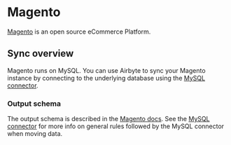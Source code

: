 # Magento

[Magento](https://magento.com/products/magento-open-source) is an open source eCommerce Platform.

## Sync overview

Magento runs on MySQL. You can use Airbyte to sync your Magento instance by connecting to the underlying database using the [MySQL connector](mysql.md). 

### Output schema
The output schema is described in the [Magento docs](https://docs.magento.com/mbi/data-analyst/importing-data/integrations/magento-data.html). See the  [MySQL connector](mysql.md) for more info on general rules followed by the MySQL connector when moving data. 
